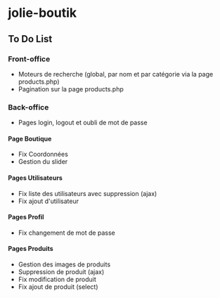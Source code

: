 # jolie-boutik

## To Do List

### Front-office
- Moteurs de recherche (global, par nom et par catégorie via la page products.php)
- Pagination sur la page products.php

### Back-office
- Pages login, logout et oubli de mot de passe

#### Page Boutique
- Fix Coordonnées
- Gestion du slider

#### Pages Utilisateurs
- Fix liste des utilisateurs avec suppression (ajax)
- Fix ajout d'utilisateur

#### Pages Profil
- Fix changement de mot de passe

#### Pages Produits
- Gestion des images de produits
- Suppression de produit (ajax)
- Fix modification de produit
- Fix ajout de produit (select)